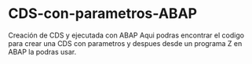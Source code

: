 # CDS-con-parametros-ABAP
Creación de CDS y ejecutada con ABAP
Aqui podras encontrar el codigo para crear una CDS con parametros y despues desde un programa Z en ABAP la podras usar. 
